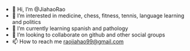 - 👋 Hi, I’m @JiahaoRao
- 👀 I’m interested in medicine, chess, fitness, tennis, language learning and politics 
- 🌱 I’m currently learning spanish and pathology
- 💞️ I’m looking to collaborate on github and other social groups
- 📫 How to reach me raojiahao99@gmail.com

<!---
JiahaoRao/JiahaoRao is a ✨ special ✨ repository because its `README.md` (this file) appears on your GitHub profile.
You can click the Preview link to take a look at your changes.
--->
